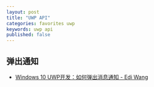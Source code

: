 ```yaml
---
layout: post
title: "UWP API"
categories: favorites uwp
keywords: uwp api
published: false
---
```


## 弹出通知

- [Windows 10 UWP开发：如何弹出消息通知 - Edi Wang](http://edi.wang/post/2015/11/8/uwp-toast-notification)
